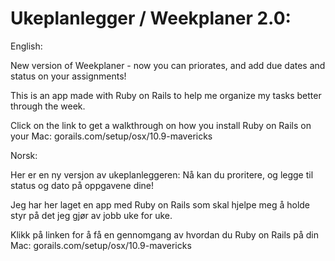 Ukeplanlegger / Weekplaner 2.0:
============
English:

New version of Weekplaner - now you can priorates, and add due dates
and status on your assignments!

This is an app made with Ruby on Rails to help me organize my tasks better through the week.

Click on the link to get a walkthrough on how you install Ruby on Rails on your Mac: gorails.com/setup/osx/10.9-mavericks

Norsk:

Her er en ny versjon av ukeplanleggeren: Nå kan du proritere, og legge til status og dato på oppgavene dine!  

Jeg har her laget en app med Ruby on Rails som skal hjelpe meg å holde styr på det jeg gjør av jobb uke for uke.

Klikk på linken for å få en gennomgang av hvordan du Ruby on Rails på din Mac: gorails.com/setup/osx/10.9-mavericks


